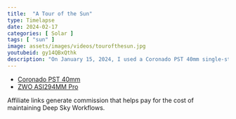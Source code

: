 ```yaml
---
title:  "A Tour of the Sun"
type: Timelapse
date: 2024-02-17
categories: [ Solar ]
tags: [ "sun" ]
image: assets/images/videos/tourofthesun.jpg
youtubeid: gy14QBxQthk
description: "On January 15, 2024, I used a Coronado PST 40mm single-stacked solar telescope in conjunction with a ZWO ASI294MM Pro monochrome camera and a ZWO ASI290MM Mini camera to observe the sun. The surface was very active and massive superheated columns of plasma were spewing from its surface. I recorded these videos and images to share."
---
```


- [Coronado PST 40mm](https://www.highpointscientific.com/coronado-pst-personal-solar-telescope-060-1-0-angstrom-h-alpha-refractor-pst)
- [ZWO ASI294MM Pro](https://amzn.to/4cxLWXX)


Affiliate links generate commission that helps pay for the cost of maintaining Deep Sky Workflows.